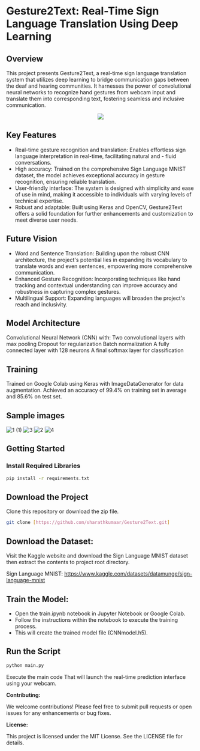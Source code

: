 # Gesture2Text: Real-Time Sign Language Translation Using Deep Learning

## Overview

This project presents Gesture2Text, a real-time sign language translation system that utilizes deep learning to bridge communication gaps between the deaf and hearing communities. It harnesses the power of convolutional neural networks to recognize hand gestures from webcam input and translate them into corresponding text, fostering seamless and inclusive communication.

<p align="center">
  <img src="https://github.com/sharathkumaar-sk/Gesture2Text/assets/163333516/737628a7-3bd4-46f5-9bfe-5c8b30dee474"/>
</p>

## Key Features

- Real-time gesture recognition and translation: Enables effortless sign language interpretation in real-time, facilitating natural and - fluid conversations.
- High accuracy: Trained on the comprehensive Sign Language MNIST dataset, the model achieves exceptional accuracy in gesture recognition, ensuring reliable translation.
- User-friendly interface: The system is designed with simplicity and ease of use in mind, making it accessible to individuals with varying levels of technical expertise.
- Robust and adaptable: Built using Keras and OpenCV, Gesture2Text offers a solid foundation for further enhancements and customization to meet diverse user needs.

## Future Vision

- Word and Sentence Translation: Building upon the robust CNN architecture, the project's potential lies in expanding its vocabulary to translate words and even sentences, empowering more comprehensive communication.
- Enhanced Gesture Recognition: Incorporating techniques like hand tracking and contextual understanding can improve accuracy and robustness in capturing complex gestures.
- Multilingual Support: Expanding languages will broaden the project's reach and inclusivity.


## Model Architecture

Convolutional Neural Network (CNN) with:
Two convolutional layers with max pooling
Dropout for regularization
Batch normalization
A fully connected layer with 128 neurons
A final softmax layer for classification
## Training

Trained on Google Colab using Keras with ImageDataGenerator for data augmentation.
Achieved an accuracy of 99.4% on training set in average and 85.6% on test set.

## Sample images

![1 (1)](https://github.com/sharathkumaar/Gesture2Text/assets/112824465/1d9ad1ea-adca-47ba-b119-1ef7b06e9e29)
![3](https://github.com/sharathkumaar/Gesture2Text/assets/112824465/69e80551-906b-484d-87d8-9c42c1a0bf56)
![2](https://github.com/sharathkumaar/Gesture2Text/assets/112824465/9d719e64-3e3f-4e6b-a210-51719f3d9ea6)
![4](https://github.com/sharathkumaar/Gesture2Text/assets/112824465/25f327c2-e0f2-41ec-9bb6-badfff5f386d)



## Getting Started


### Install Required Libraries

```bash
pip install -r requirements.txt
```

## Download the Project

Clone this repository or download the zip file.

```bash
git clone [https://github.com/sharathkumaar/Gesture2Text.git]

```

## Download the Dataset:

Visit the Kaggle website and download the Sign Language MNIST dataset then extract the contents to project root directory.

Sign Language MNIST: https://www.kaggle.com/datasets/datamunge/sign-language-mnist


## Train the Model:

- Open the train.ipynb notebook in Jupyter Notebook or Google Colab.
- Follow the instructions within the notebook to execute the training process.
- This will create the trained model file (CNNmodel.h5).

## Run the Script

```bash
python main.py
```
Execute the main code That will launch the real-time prediction interface using your webcam.


**Contributing:**

We welcome contributions! Please feel free to submit pull requests or open issues for any enhancements or bug fixes.

**License:**

This project is licensed under the MIT License. See the LICENSE file for details.
